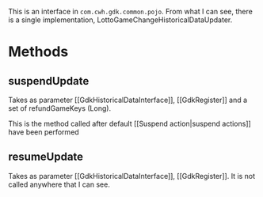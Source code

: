 This is an interface in `com.cwh.gdk.common.pojo`. 
From what I can see, there is a single implementation, LottoGameChangeHistoricalDataUpdater.
# Methods
## suspendUpdate
Takes as parameter [[GdkHistoricalDataInterface]], [[GdkRegister]] and a set of refundGameKeys (Long). 

This is the method called after default [[Suspend action|suspend actions]] have been performed

## resumeUpdate
Takes as parameter [[GdkHistoricalDataInterface]], [[GdkRegister]]. It is not called anywhere that I can see.